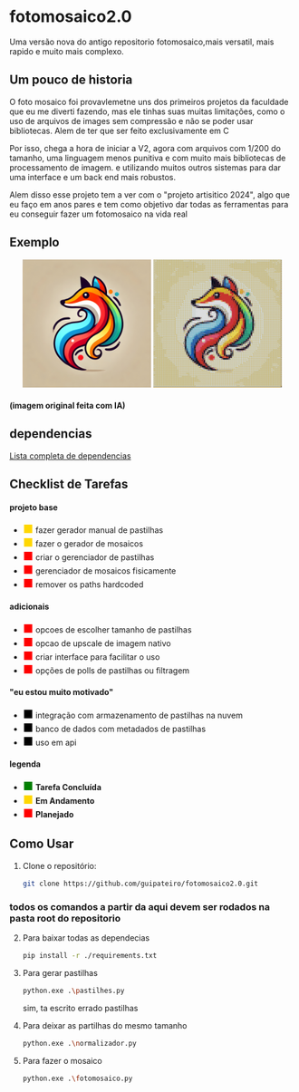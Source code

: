 # fotomosaico2.0
Uma versão nova do antigo repositorio fotomosaico,mais versatil, mais rapido e muito mais complexo.

## Um pouco de historia

O foto mosaico foi provavlemetne uns dos primeiros projetos da faculdade que eu me diverti fazendo, mas ele tinhas suas muitas limitações, como o uso de arquivos de images sem compressão e não se poder usar bibliotecas. Alem de ter que ser feito exclusivamente em C

Por isso, chega a hora de iniciar a V2, agora com arquivos com 1/200 do tamanho, uma linguagem menos punitiva e com muito mais bibliotecas de processamento de imagem. e utilizando muitos outros sistemas para dar uma interface e um back end mais robustos.

Alem disso esse projeto tem a ver com o "projeto artisitico 2024", algo que eu faço em anos pares e tem como objetivo dar todas as ferramentas para eu conseguir fazer um fotomosaico na vida real


## Exemplo

<p align="center">
  <img src="fox.webp" alt="Imagem 1" width="45%" />
  <img src="fotomosaico_v2.jpg" alt="Imagem 2" width="45%" />
</p>

#### (imagem original feita com IA)


## dependencias


[Lista completa de dependencias](https://github.com/https://github.com/guipateiro/fotomosaico2.0/requirements.txt)

## Checklist de Tarefas

#### projeto base
- <span style="color:gold; font-size:20px">■</span> fazer gerador manual de pastilhas
- <span style="color:gold; font-size:20px">■</span> fazer o gerador de mosaicos
- <span style="color:red; font-size:20px">■</span> criar o gerenciador de pastilhas
- <span style="color:red; font-size:20px">■</span> gerenciador de mosaicos fisicamente
- <span style="color:red; font-size:20px">■</span> remover os paths hardcoded
#### adicionais 
- <span style="color:red; font-size:20px">■</span> opcoes de escolher tamanho de pastilhas
- <span style="color:red; font-size:20px">■</span> opcao de upscale de imagem nativo
- <span style="color:red; font-size:20px">■</span> criar interface para facilitar o uso
- <span style="color:red; font-size:20px">■</span> opções de polls de pastilhas ou filtragem
#### "eu estou muito motivado"
- <span style="color:black; font-size:20px" >■</span> integração com armazenamento de pastilhas na nuvem
- <span style="color:black; font-size:20px" >■</span> banco de dados com metadados de pastilhas
- <span style="color:black; font-size:20px" >■</span> uso em api 


#### legenda
- <span style="color:green; font-size:20px" >■</span> **Tarefa Concluída**
- <span style="color:gold; font-size:20px">■</span> **Em Andamento** 
- <span style="color:red; font-size:20px">■</span> **Planejado**

## Como Usar

1. Clone o repositório:
   ```bash
   git clone https://github.com/guipateiro/fotomosaico2.0.git
   ```
### todos os comandos a partir da aqui devem ser rodados na pasta root do repositorio

2. Para baixar todas as dependecias
     ```bash
   pip install -r ./requirements.txt 
   ```

3. Para gerar pastilhas
    ```bash
   python.exe .\pastilhes.py 
   ```
   sim, ta escrito errado pastilhas 

4. Para deixar as partilhas do mesmo tamanho
    ```bash
   python.exe .\normalizador.py
   ```

5. Para fazer o mosaico
    ```bash
   python.exe .\fotomosaico.py 
   ```